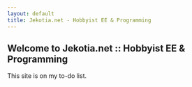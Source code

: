 ```yaml
---
layout: default
title: Jekotia.net - Hobbyist EE & Programming
---
```


## Welcome to Jekotia.net :: Hobbyist EE & Programming

This site is on my to-do list.
